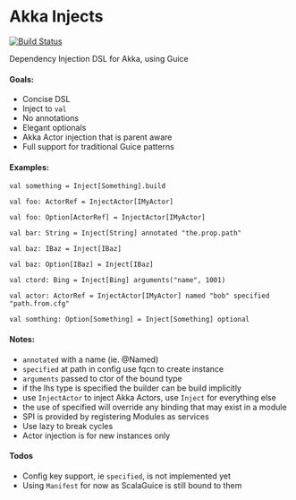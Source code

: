 Akka Injects
==========================
[![Build Status](https://travis-ci.org/jw3/akka-injects.svg?branch=master)](https://travis-ci.org/jw3/akka-injects)

Dependency Injection DSL for Akka, using Guice

#### Goals:

- Concise DSL
- Inject to ```val```
- No annotations
- Elegant optionals
- Akka Actor injection that is parent aware
- Full support for traditional Guice patterns

#### Examples:

```val something = Inject[Something].build```

```val foo: ActorRef = InjectActor[IMyActor]```

```val foo: Option[ActorRef] = InjectActor[IMyActor]```

```val bar: String = Inject[String] annotated "the.prop.path"```

```val baz: IBaz = Inject[IBaz]```

```val baz: Option[IBaz] = Inject[IBaz]```

```val ctord: Bing = Inject[Bing] arguments("name", 1001)```

```val actor: ActorRef = InjectActor[IMyActor] named "bob" specified "path.from.cfg"```

```val somthing: Option[Something] = Inject[Something] optional```

#### Notes:

- ```annotated``` with a name (ie. @Named)
- ```specified``` at path in config use fqcn to create instance
- ```arguments``` passed to ctor of the bound type
- if the lhs type is specified the builder can be build implicitly
- use ```InjectActor``` to inject Akka Actors, use ```Inject``` for everything else
- the use of specified will override any binding that may exist in a module
- SPI is provided by registering Modules as services
- Use lazy to break cycles
- Actor injection is for new instances only

#### Todos

- Config key support, ie ```specified```, is not implemented yet
- Using ```Manifest``` for now as ScalaGuice is still bound to them
